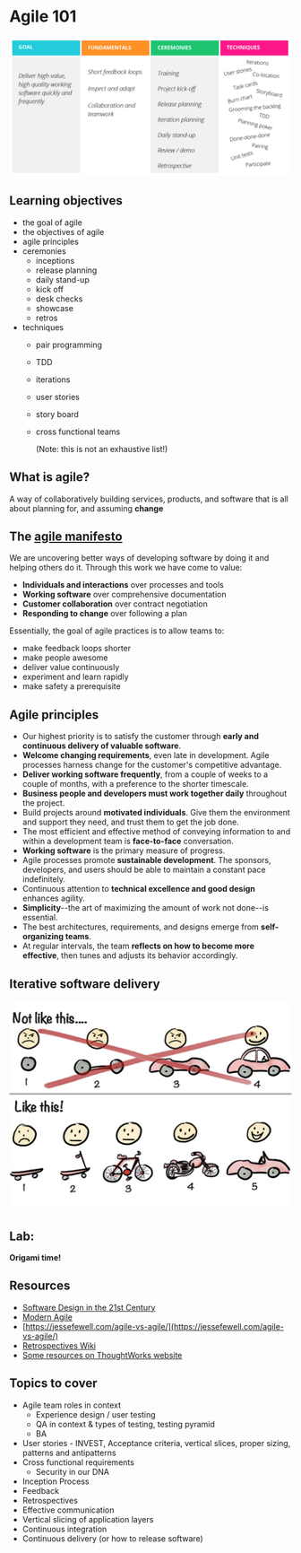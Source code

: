 # Agile 101

![Agile at a glance](../.gitbook/assets/agile_summary.png)

## Learning objectives

* the goal of agile
* the objectives of agile
* agile principles
* ceremonies
  * inceptions
  * release planning
  * daily stand-up
  * kick off
  * desk checks
  * showcase
  * retros
* techniques
  * pair programming
  * TDD
  * iterations
  * user stories
  * story board
  * cross functional teams

    \(Note: this is not an exhaustive list!\)

## What is agile?

A way of collaboratively building services, products, and software that is all about planning for, and assuming **change**

## The [agile manifesto](http://agilemanifesto.org/)

We are uncovering better ways of developing software by doing it and helping others do it. Through this work we have come to value:

* **Individuals and interactions** over processes and tools
* **Working software** over comprehensive documentation
* **Customer collaboration** over contract negotiation
* **Responding to change** over following a plan

Essentially, the goal of agile practices is to allow teams to:

* make feedback loops shorter
* make people awesome
* deliver value continuously
* experiment and learn rapidly
* make safety a prerequisite

## Agile principles

* Our highest priority is to satisfy the customer through **early and continuous delivery of valuable software**.
* **Welcome changing requirements**, even late in development. Agile processes harness change for the customer's competitive advantage.
* **Deliver working software frequently**, from a couple of weeks to a couple of months, with a preference to the shorter timescale.
* **Business people and developers must work together daily** throughout the project.
* Build projects around **motivated individuals**. Give them the environment and support they need, and trust them to get the job done.
* The most efficient and effective method of conveying information to and within a development team is **face-to-face** conversation.
* **Working software** is the primary measure of progress.
* Agile processes promote **sustainable development**. The sponsors, developers, and users should be able to maintain a constant pace indefinitely.
* Continuous attention to **technical excellence and good design** enhances agility.
* **Simplicity**--the art of maximizing the amount of work not done--is essential.
* The best architectures, requirements, and designs emerge from **self-organizing teams**.
* At regular intervals, the team **reflects on how to become more effective**, then tunes and adjusts its behavior accordingly.

## Iterative software delivery

![](../.gitbook/assets/mvp.jpg)

## Lab:

**Origami time!**

## Resources

* [Software Design in the 21st Century](https://www.youtube.com/watch?v=1sDBVid419M)
* [Modern Agile](https://www.youtube.com/watch?v=ChTDwUK3Fw0)
* [https://jessefewell.com/agile-vs-agile/](https://jessefewell.com/agile-vs-agile/)
* [Retrospectives Wiki](http://retrospectivewiki.org/index.php?title=Retrospective_Plans)
* [Some resources on ThoughtWorks website](https://www.thoughtworks.com/agile-project-management)

## Topics to cover

* Agile team roles in context
  * Experience design / user testing
  * QA in context & types of testing, testing pyramid
  * BA 
* User stories - INVEST, Acceptance criteria, vertical slices, proper sizing, patterns and antipatterns
* Cross functional requirements
  * Security in our DNA
* Inception Process
* Feedback
* Retrospectives
* Effective communication
* Vertical slicing of application layers
* Continuous integration
* Continuous delivery \(or how to release software\)

